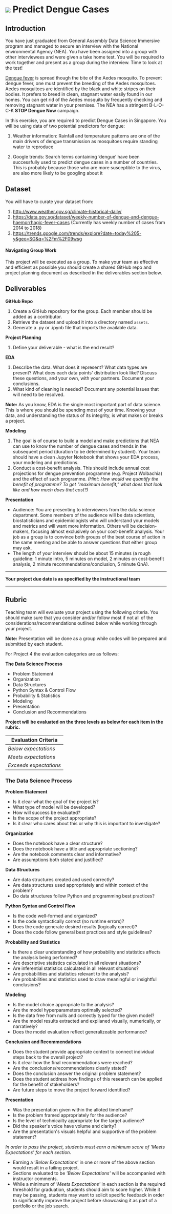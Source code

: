 # ![](https://ga-dash.s3.amazonaws.com/production/assets/logo-9f88ae6c9c3871690e33280fcf557f33.png) Predict Dengue Cases

## Introduction

You have just graduated from General Assembly Data Science Immersive program and managed to secure an interview with the National environmental Agency (NEA). You have been assigned into a group with other interviewees and were given a take home test. You will be required to work together and present as a group during the interview. Time to look at the test!

[Dengue fever](https://www.healthhub.sg/a-z/diseases-and-conditions/192/topic_dengue_fever_MOH) is spread though the bite of the Aedes mosquito. To prevent dengue fever, one must prevent the breeding of the Aedes mosquitoes. Aedes mosquitoes are identified by the black and white stripes on their bodies. It prefers to breed in clean, stagnant water easily found in our homes. You can get rid of the Aedes mosquito by frequently checking and removing stagnant water in your premises. The NEA has a stringent B-L-O-C-K **STOP Dengue Now** campaign.

In this exercise, you are required to predict Dengue Cases in Singapore. You will be using data of two potential predictors for dengue:

1. Weather information: Rainfall and temperature patterns are one of the main drivers of dengue transmission as mosquitoes require standing water to reproduce

2. Google trends: Search terms containing ‘dengue’ have been successfully used to predict dengue cases in a number of countries. This is probably because those who are more susceptible to the virus, are also more likely to be googling about it


## Dataset

You will have to curate your dataset from: 
1. http://www.weather.gov.sg/climate-historical-daily/
2. https://data.gov.sg/dataset/weekly-number-of-dengue-and-dengue-haemorrhagic-fever-cases (Currently has weekly number of cases from 2014 to 2018)
3. https://trends.google.com/trends/explore?date=today%205-y&geo=SG&q=%2Fm%2F09wsg


#### Navigating Group Work

This project will be executed as a group. To make your team as effective and efficient as possible you should create a shared GitHub repo and project planning document as described in the deliverables section below.

## Deliverables

**GitHub Repo**

1. Create a GitHub repository for the group. Each member should be added as a contributor.
2. Retrieve the dataset and upload it into a directory named `assets`.
3. Generate a .py or .ipynb file that imports the available data.

**Project Planning**

1. Define your deliverable - what is the end result?

**EDA**

1. Describe the data. What does it represent? What data types are present? What does each data points' distribution look like? Discuss these questions, and your own, with your partners. Document your conclusions.
2. What kind of cleaning is needed? Document any potential issues that will need to be resolved.

**Note:** As you know, EDA is the single most important part of data science. This is where you should be spending most of your time. Knowing your data, and understanding the status of its integrity, is what makes or breaks a project.

**Modeling**

1. The goal is of course to build a model and make predictions that NEA can use to know the number of dengue cases and trends in the subsequent period (duration to be determined by student). Your team should have a clean Jupyter Notebook that shows your EDA process, your modeling and predictions.
2. Conduct a cost-benefit analysis. This should include annual cost projections for dengue prevention programme (e.g. Project Wolbachia) and the effect of such programme. *(Hint: How would we quantify the benefit of programme? To get "maximum benefit," what does that look like and how much does that cost?)*

**Presentation**
* Audience: You are presenting to interviewers from the data science department. Some members of the audience will be data scientists, biostatisticians and epidemiologists who will understand your models and metrics and will want more information. Others will be decision-makers, focusing almost exclusively on your cost-benefit analysis. Your job as a group is to convince both groups of the best course of action in the same meeting and be able to answer questions that either group may ask.
* The length of your interview should be about 15 minutes (a rough guideline: 1 minute intro, 5 minutes on model, 2 minutes on cost-benefit analysis, 2 minute recommendations/conclusion, 5 minute QnA).  

---

**Your project due date is as specified by the instructional team**

---

## Rubric
Teaching team will evaluate your project using the following criteria.  You should make sure that you consider and/or follow most if not all of the considerations/recommendations outlined below while working through your project.

**Note:** Presentation will be done as a group while codes will be prepared and submitted by each student.

For Project 4 the evaluation categories are as follows:<br>

**The Data Science Process**
- Problem Statement
- Organization
- Data Structures
- Python Syntax & Control Flow
- Probability & Statistics
- Modeling
- Presentation
- Conclusion and Recommendations

**Project will be evaluated on the three levels as below for each item in the rubric.** <br>

| Evaluation Criteria |
| ----- |
| *Below expectations* |
| *Meets expectations* |
| *Exceeds expectations* |


### The Data Science Process

**Problem Statement**
- Is it clear what the goal of the project is?
- What type of model will be developed?
- How will success be evaluated?
- Is the scope of the project appropriate?
- Is it clear who cares about this or why this is important to investigate?

**Organization**
- Does the notebook have a clear structure?
- Does the notebook have a title and appropriate sectioning?
- Are the notebook comments clear and informative?
- Are assumptions both stated and justified?

**Data Structures**
- Are data structures created and used correctly?
- Are data structures used appropriately and within context of the problem?
- Do data structures follow Python and programming best practices?

**Python Syntax and Control Flow**
- Is the code well-formed and organized?
- Is the code syntactically correct (no runtime errors)?
- Does the code generate desired results (logically correct)?
- Does the code follow general best practices and style guidelines?

**Probability and Statistics**
- Is there a clear understanding of how probability and statistics affects the analysis being performed?
- Are descriptive statistics calculated in all relevant situations?
- Are inferential statistics calculated in all relevant situations?
- Are probabilities and statistics relevant to the analysis?
- Are probabilities and statistics used to draw meaningful or insightful conclusions?

**Modeling**
- Is the model choice appropriate to the analysis?
- Are the model hyperparameters optimally selected?
- Is the data free from nulls and correctly typed for the given model?
- Are the model results extracted and explianed visually, numerically, or narratively?
- Does the model evaluation reflect generalizeable performance?

**Conclusion and Recommendations**
- Does the student provide appropriate context to connect individual steps back to the overall project?
- Is it clear how the final recommendations were reached?
- Are the conclusions/recommendations clearly stated?
- Does the conclusion answer the original problem statement?
- Does the student address how findings of this research can be applied for the benefit of stakeholders?
- Are future steps to move the project forward identified?

**Presentation**
- Was the presentation given within the alloted timeframe?
- Is the problem framed appropriately for the audience?
- Is the level of technicailty appropriate for the target audience?
- Did the speaker's voice have volume and clarity?
- Are the presentation's visuals helpful and supportive of the problem statement?


*In order to pass the project, students must earn a minimum score of 'Meets Expectations' for each section*.
- Earning a *'Below Expectations'* in one or more of the above section would result in a failing project.
- Sections evaluated to be *'Below Expectations'* will be accompanied with instructor comments.
- While a minimum of *'Meets Expectations'* in each section is the required threshold for graduation, students should aim to score higher. While it may be passing, students may want to solicit specific feedback in order to significantly improve the project before showcasing it as part of a portfolio or the job search.